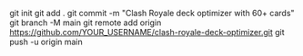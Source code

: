 git init
git add .
git commit -m "Clash Royale deck optimizer with 60+ cards"
git branch -M main
git remote add origin https://github.com/YOUR_USERNAME/clash-royale-deck-optimizer.git
git push -u origin main
